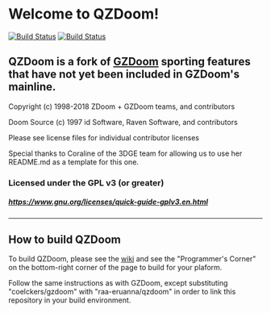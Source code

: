# Welcome to QZDoom!

[![Build Status](https://ci.appveyor.com/api/projects/status/github/raa-eruanna/qzdoom?branch=master&svg=true)](https://ci.appveyor.com/project/raa-eruanna/qzdoom) [![Build Status](https://travis-ci.org/raa-eruanna/qzdoom.svg?branch=master)](https://travis-ci.org/raa-eruanna/qzdoom)

## QZDoom is a fork of [GZDoom](https://github.com/coelckers/gzdoom) sporting features that have not yet been included in GZDoom's mainline.

Copyright (c) 1998-2018 ZDoom + GZDoom teams, and contributors

Doom Source (c) 1997 id Software, Raven Software, and contributors

Please see license files for individual contributor licenses

Special thanks to Coraline of the 3DGE team for allowing us to use her README.md as a template for this one.

### Licensed under the GPL v3 (or greater)
##### https://www.gnu.org/licenses/quick-guide-gplv3.en.html
---

## How to build QZDoom

To build QZDoom, please see the [wiki](https://zdoom.org/wiki/) and see the "Programmer's Corner" on the bottom-right corner of the page to build for your plaform.

Follow the same instructions as with GZDoom, except substituting "coelckers/gzdoom" with "raa-eruanna/qzdoom" in order to link this repository in your build environment.
